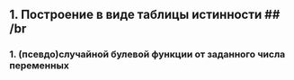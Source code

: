 ## 1. Построение в виде таблицы истинности ## /br
### 1. (псевдо)случайной булевой функции от заданного числа переменных ###

